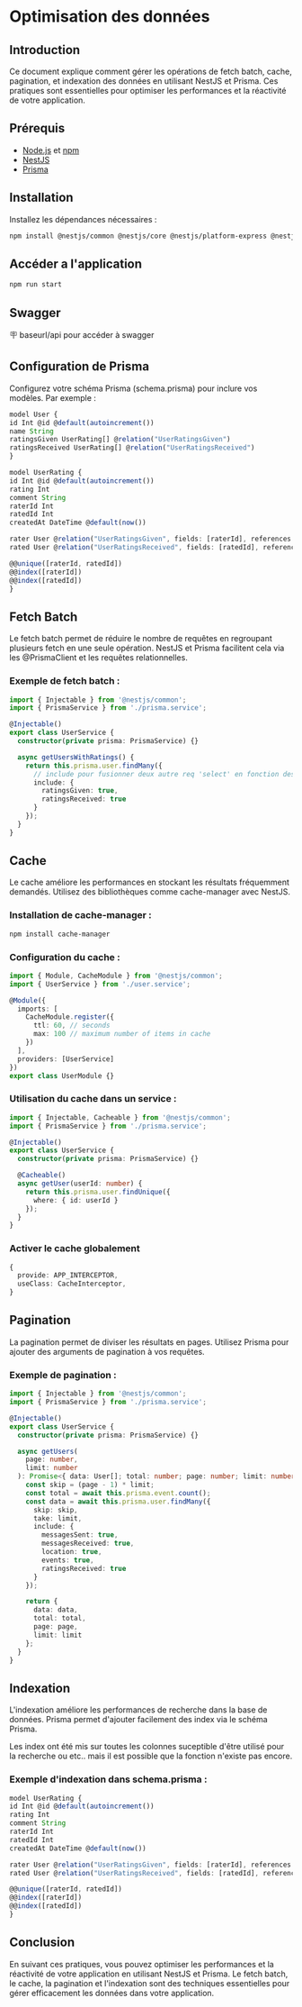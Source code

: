 # Optimisation des données

## Introduction

Ce document explique comment gérer les opérations de fetch batch, cache, pagination, et indexation des données en utilisant NestJS et Prisma. Ces pratiques sont essentielles pour optimiser les performances et la réactivité de votre application.

## Prérequis

- [Node.js](https://nodejs.org/) et [npm](https://www.npmjs.com/)
- [NestJS](https://nestjs.com/)
- [Prisma](https://www.prisma.io/)

## Installation

Installez les dépendances nécessaires :

```bash
npm install @nestjs/common @nestjs/core @nestjs/platform-express @nestjs/typeorm @prisma/client prisma
```

## Accéder a l'application

```bash
npm run start
```

## Swagger

🪧 baseurl/api pour accéder à swagger

## Configuration de Prisma

Configurez votre schéma Prisma (schema.prisma) pour inclure vos modèles. Par exemple :

```ts
model User {
id Int @id @default(autoincrement())
name String
ratingsGiven UserRating[] @relation("UserRatingsGiven")
ratingsReceived UserRating[] @relation("UserRatingsReceived")
}

model UserRating {
id Int @id @default(autoincrement())
rating Int
comment String
raterId Int
ratedId Int
createdAt DateTime @default(now())

rater User @relation("UserRatingsGiven", fields: [raterId], references: [id])
rated User @relation("UserRatingsReceived", fields: [ratedId], references: [id])

@@unique([raterId, ratedId])
@@index([raterId])
@@index([ratedId])
}

```

## Fetch Batch

Le fetch batch permet de réduire le nombre de requêtes en regroupant plusieurs fetch en une seule opération. NestJS et Prisma facilitent cela via les @PrismaClient et les requêtes relationnelles.

### Exemple de fetch batch :

```ts
import { Injectable } from '@nestjs/common';
import { PrismaService } from './prisma.service';

@Injectable()
export class UserService {
  constructor(private prisma: PrismaService) {}

  async getUsersWithRatings() {
    return this.prisma.user.findMany({
      // include pour fusionner deux autre req 'select' en fonction des element passées.
      include: {
        ratingsGiven: true,
        ratingsReceived: true
      }
    });
  }
}
```

## Cache

Le cache améliore les performances en stockant les résultats fréquemment demandés. Utilisez des bibliothèques comme cache-manager avec NestJS.

### Installation de cache-manager :

```bash
npm install cache-manager
```

### Configuration du cache :

```ts
import { Module, CacheModule } from '@nestjs/common';
import { UserService } from './user.service';

@Module({
  imports: [
    CacheModule.register({
      ttl: 60, // seconds
      max: 100 // maximum number of items in cache
    })
  ],
  providers: [UserService]
})
export class UserModule {}
```

### Utilisation du cache dans un service :

```ts
import { Injectable, Cacheable } from '@nestjs/common';
import { PrismaService } from './prisma.service';

@Injectable()
export class UserService {
  constructor(private prisma: PrismaService) {}

  @Cacheable()
  async getUser(userId: number) {
    return this.prisma.user.findUnique({
      where: { id: userId }
    });
  }
}
```

### Activer le cache globalement

```ts
{
  provide: APP_INTERCEPTOR,
  useClass: CacheInterceptor,
}
```

## Pagination

La pagination permet de diviser les résultats en pages. Utilisez Prisma pour ajouter des arguments de pagination à vos requêtes.

### Exemple de pagination :

```ts
import { Injectable } from '@nestjs/common';
import { PrismaService } from './prisma.service';

@Injectable()
export class UserService {
  constructor(private prisma: PrismaService) {}

  async getUsers(
    page: number,
    limit: number
  ): Promise<{ data: User[]; total: number; page: number; limit: number }> {
    const skip = (page - 1) * limit;
    const total = await this.prisma.event.count();
    const data = await this.prisma.user.findMany({
      skip: skip,
      take: limit,
      include: {
        messagesSent: true,
        messagesReceived: true,
        location: true,
        events: true,
        ratingsReceived: true
      }
    });

    return {
      data: data,
      total: total,
      page: page,
      limit: limit
    };
  }
}
```

## Indexation

L'indexation améliore les performances de recherche dans la base de données. Prisma permet d'ajouter facilement des index via le schéma Prisma.

Les index ont été mis sur toutes les colonnes suceptible d'être utilisé pour la recherche ou etc.. mais il est possible que la fonction n'existe pas encore.

### Exemple d'indexation dans schema.prisma :

```ts
model UserRating {
id Int @id @default(autoincrement())
rating Int
comment String
raterId Int
ratedId Int
createdAt DateTime @default(now())

rater User @relation("UserRatingsGiven", fields: [raterId], references: [id])
rated User @relation("UserRatingsReceived", fields: [ratedId], references: [id])

@@unique([raterId, ratedId])
@@index([raterId])
@@index([ratedId])
}
```

## Conclusion

En suivant ces pratiques, vous pouvez optimiser les performances et la réactivité de votre application en utilisant NestJS et Prisma. Le fetch batch, le cache, la pagination et l'indexation sont des techniques essentielles pour gérer efficacement les données dans votre application.
